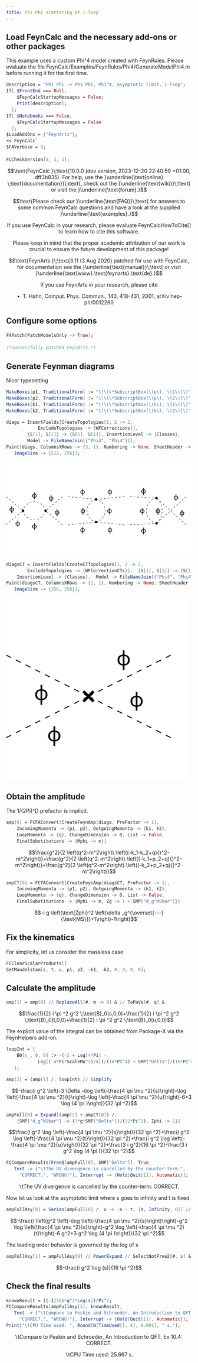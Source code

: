 ```yaml
---
title: Phi Phi scattering at 1-loop
---
```



## Load FeynCalc and the necessary add-ons or other packages

This example uses a custom Phi^4 model created with FeynRules. Please evaluate the file
FeynCalc/Examples/FeynRules/Phi4/GenerateModelPhi4.m before running it for the first time.

```mathematica
description = "Phi Phi -> Phi Phi, Phi^4, asymptotic limit, 1-loop";
If[ $FrontEnd === Null, 
  	$FeynCalcStartupMessages = False; 
  	Print[description]; 
  ];
If[ $Notebooks === False, 
  	$FeynCalcStartupMessages = False 
  ];
$LoadAddOns = {"FeynArts"};
<< FeynCalc`
$FAVerbose = 0; 
 
FCCheckVersion[9, 3, 1];
```

$$\text{FeynCalc }\;\text{10.0.0 (dev version, 2023-12-20 22:40:59 +01:00, dff3b835). For help, use the }\underline{\text{online} \;\text{documentation}}\;\text{, check out the }\underline{\text{wiki}}\;\text{ or visit the }\underline{\text{forum}.}$$

$$\text{Please check our }\underline{\text{FAQ}}\;\text{ for answers to some common FeynCalc questions and have a look at the supplied }\underline{\text{examples}.}$$

$$\text{If you use FeynCalc in your research, please evaluate FeynCalcHowToCite[] to learn how to cite this software.}$$

$$\text{Please keep in mind that the proper academic attribution of our work is crucial to ensure the future development of this package!}$$

$$\text{FeynArts }\;\text{3.11 (3 Aug 2020) patched for use with FeynCalc, for documentation see the }\underline{\text{manual}}\;\text{ or visit }\underline{\text{www}.\text{feynarts}.\text{de}.}$$

$$\text{If you use FeynArts in your research, please cite}$$

$$\text{ $\bullet $ T. Hahn, Comput. Phys. Commun., 140, 418-431, 2001, arXiv:hep-ph/0012260}$$

## Configure some options

```mathematica
FAPatch[PatchModelsOnly -> True];

(*Successfully patched FeynArts.*)
```

## Generate Feynman diagrams

Nicer typesetting

```mathematica
MakeBoxes[p1, TraditionalForm] := "\!\(\*SubscriptBox[\(p\), \(1\)]\)";
MakeBoxes[p2, TraditionalForm] := "\!\(\*SubscriptBox[\(p\), \(2\)]\)";
MakeBoxes[k1, TraditionalForm] := "\!\(\*SubscriptBox[\(k\), \(1\)]\)";
MakeBoxes[k2, TraditionalForm] := "\!\(\*SubscriptBox[\(k\), \(2\)]\)";
```

```mathematica
diags = InsertFields[CreateTopologies[1, 2 -> 2, 
    		ExcludeTopologies -> {WFCorrections}], 
   		{S[1], S[1]} -> {S[1], S[1]}, InsertionLevel -> {Classes}, 
   		Model -> FileNameJoin[{"Phi4", "Phi4"}]];
Paint[diags, ColumnsXRows -> {3, 1}, Numbering -> None, SheetHeader -> None, 
   ImageSize -> {512, 256}];
```

![0q8rtof4phvi8](img/0q8rtof4phvi8.svg)

```mathematica
diagsCT = InsertFields[CreateCTTopologies[1, 2 -> 2, 
    	ExcludeTopologies -> {WFCorrectionCTs}],  {S[1], S[1]} -> {S[1], S[1]}, 
   	InsertionLevel -> {Classes},  Model -> FileNameJoin[{"Phi4", "Phi4"}]];
Paint[diagsCT, ColumnsXRows -> {1, 1}, Numbering -> None, SheetHeader -> None, 
   ImageSize -> {256, 256}];
```

![05b42tcocrt1l](img/05b42tcocrt1l.svg)

## Obtain the amplitude

The 1/(2Pi)^D prefactor is implicit.

```mathematica
amp[0] = FCFAConvert[CreateFeynAmp[diags, PreFactor -> 1], 
  	IncomingMomenta -> {p1, p2}, OutgoingMomenta -> {k1, k2}, 
  	LoopMomenta -> {q}, ChangeDimension -> D, List -> False, 
  	FinalSubstitutions -> {Mphi -> m}]
```

$$\frac{g^2}{2 \left(q^2-m^2\right).\left((-k_1-k_2+q){}^2-m^2\right)}+\frac{g^2}{2 \left(q^2-m^2\right).\left((-k_1+p_2+q){}^2-m^2\right)}+\frac{g^2}{2 \left(q^2-m^2\right).\left((-k_2+p_2+q){}^2-m^2\right)}$$

```mathematica
ampCT[0] = FCFAConvert[CreateFeynAmp[diagsCT, PreFactor -> 1], 
  	IncomingMomenta -> {p1, p2}, OutgoingMomenta -> {k1, k2}, 
  	LoopMomenta -> {q}, ChangeDimension -> D, List -> False, 
  	FinalSubstitutions -> {Mphi -> m, Zg -> 1 + SMP["d_g^MSbar"]}]
```

$$-i g \left(\text{Zphi}^2 \left(\delta _g^{\overset{---}{\text{MS}}}+1\right)-1\right)$$

## Fix the kinematics

For simplicity, let us consider the massless case

```mathematica
FCClearScalarProducts[]
SetMandelstam[s, t, u, p1, p2, -k1, -k2, 0, 0, 0, 0];
```

## Calculate the amplitude

```mathematica
amp[1] = amp[0] // ReplaceAll[#, m -> 0] & // ToPaVe[#, q] &
```

$$\frac{1}{2} i \pi ^2 g^2 \;\text{B}_0(s,0,0)+\frac{1}{2} i \pi ^2 g^2 \;\text{B}_0(t,0,0)+\frac{1}{2} i \pi ^2 g^2 \;\text{B}_0(u,0,0)$$

The explicit value of the integral can be obtained from Package-X via the FeynHelpers add-on.

```mathematica
loopInt = {
    B0[s_, 0, 0] :> -(-2 + Log[4*Pi] - 
         	Log[(-4*Pi*ScaleMu^2)/s])/(16*Pi^4) + SMP["Delta"]/(16*Pi^4) 
   };
```

```mathematica
amp[2] = (amp[1] /. loopInt) // Simplify
```

$$-\frac{i g^2 \left(-3 \Delta -\log \left(-\frac{4 \pi  \mu ^2}{s}\right)-\log \left(-\frac{4 \pi  \mu ^2}{t}\right)-\log \left(-\frac{4 \pi  \mu ^2}{u}\right)-6+3 \log (4 \pi )\right)}{32 \pi ^2}$$

```mathematica
ampFull[0] = Expand[(amp[2] + ampCT[0]) /. 
   	{SMP["d_g^MSbar"] -> (3*g*SMP["Delta"])/(32*Pi^2), Zphi -> 1}]
```

$$\frac{i g^2 \log \left(-\frac{4 \pi  \mu ^2}{s}\right)}{32 \pi ^2}+\frac{i g^2 \log \left(-\frac{4 \pi  \mu ^2}{t}\right)}{32 \pi ^2}+\frac{i g^2 \log \left(-\frac{4 \pi  \mu ^2}{u}\right)}{32 \pi ^2}+\frac{3 i g^2}{16 \pi ^2}-\frac{3 i g^2 \log (4 \pi )}{32 \pi ^2}$$

```mathematica
FCCompareResults[FreeQ[ampFull[0], SMP["Delta"]], True, 
   Text -> {"\tThe UV divergence is cancelled by the counter-term:", 
     "CORRECT.", "WRONG!"}, Interrupt -> {Hold[Quit[1]], Automatic}];
```

$$\text{$\backslash $tThe UV divergence is cancelled by the counter-term:} \;\text{CORRECT.}$$

Now let us look at the asymptotic limit where  s goes to infinity and t is fixed

```mathematica
ampFullAsy[0] = Series[ampFull[0] /. u -> -s - t, {s, Infinity, 0}] // Normal
```

$$-\frac{i \left(g^2 \left(-\log \left(-\frac{4 \pi  \mu ^2}{s}\right)\right)-g^2 \log \left(\frac{4 \pi  \mu ^2}{s}\right)-g^2 \log \left(-\frac{4 \pi  \mu ^2}{t}\right)-6 g^2+3 g^2 \log (4 \pi )\right)}{32 \pi ^2}$$

The leading order behavior is governed by the log of s

```mathematica
ampFullAsy[1] = ampFullAsy[0] // PowerExpand // SelectNotFree2[#, s] &
```

$$-\frac{i g^2 \log (s)}{16 \pi ^2}$$

## Check the final results

```mathematica
knownResult = ((-I/16)*g^2*Log[s])/Pi^2;
FCCompareResults[ampFullAsy[1], knownResult, 
   Text -> {"\tCompare to Peskin and Schroeder, An Introduction to QFT, Ex 10.4:", 
     "CORRECT.", "WRONG!"}, Interrupt -> {Hold[Quit[1]], Automatic}];
Print["\tCPU Time used: ", Round[N[TimeUsed[], 4], 0.001], " s."];

```

$$\text{$\backslash $tCompare to Peskin and Schroeder, An Introduction to QFT, Ex 10.4:} \;\text{CORRECT.}$$

$$\text{$\backslash $tCPU Time used: }25.667\text{ s.}$$